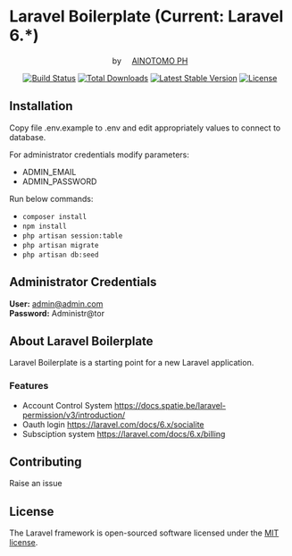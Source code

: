 # Laravel Boilerplate (Current: Laravel 6.*)
<p align="center">by <a href="https://www.kainotomo.com/"><img src="https://www.kainotomo.com/images/kainotomo-logo.png" width="15">AINOTOMO PH</a></p>

<p align="center">
<a href="https://travis-ci.com/kainotomo/laravel_boilerplate"><img src="https://api.travis-ci.org/kainotomo/laravel_boilerplate.svg" alt="Build Status"></a>
<a href="https://packagist.org/packages/kainotomo/laravel_boilerplate"><img src="https://poser.pugx.org/kainotomo/laravel_boilerplate/d/total.svg" alt="Total Downloads"></a>
<a href="https://packagist.org/packages/kainotomo/laravel_boilerplate"><img src="https://poser.pugx.org/kainotomo/laravel_boilerplate/v/stable.svg" alt="Latest Stable Version"></a>
<a href="https://packagist.org/packages/kainotomo/laravel_boilerplate"><img src="https://poser.pugx.org/kainotomo/laravel_boilerplate/license.svg" alt="License"></a>
</p>

## Installation

Copy file .env.example to .env and edit appropriately values to connect to database.

For administrator credentials modify parameters:
- ADMIN_EMAIL
- ADMIN_PASSWORD

Run below commands:

- `composer install`
- `npm install`
- `php artisan session:table`
- `php artisan migrate`
- `php artisan db:seed`

## Administrator Credentials

**User:** admin@admin.com  
**Password:** Administr@tor

## About Laravel Boilerplate

Laravel Boilerplate is a starting point for a new Laravel application.

### Features
- Account Control System https://docs.spatie.be/laravel-permission/v3/introduction/
- Oauth login https://laravel.com/docs/6.x/socialite
- Subsciption system https://laravel.com/docs/6.x/billing

## Contributing

Raise an issue

## License

The Laravel framework is open-sourced software licensed under the [MIT license](https://opensource.org/licenses/MIT).
